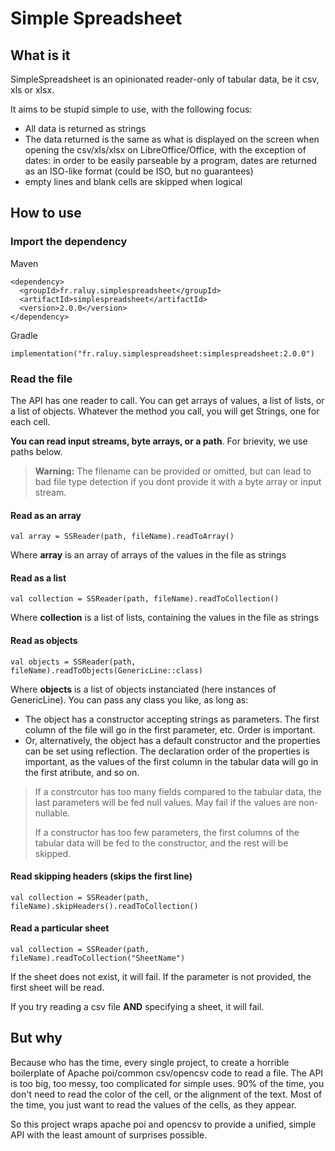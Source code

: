 # Simple Spreadsheet



## What is it

SimpleSpreadsheet is an opinionated reader-only of tabular data, be it csv, xls or xlsx. 

It aims to be stupid simple to use, with the following focus:
- All data is returned as strings
- The data returned is the same as what is displayed on the screen when opening the csv/xls/xlsx on LibreOffice/Office, with the exception of dates: in order to be easily parseable by a program, dates are returned as an ISO-like format (could be ISO, but no guarantees)
- empty lines and blank cells are skipped when logical

## How to use

### Import the dependency

Maven
```
<dependency>
  <groupId>fr.raluy.simplespreadsheet</groupId>
  <artifactId>simplespreadsheet</artifactId>
  <version>2.0.0</version>
</dependency>
```

Gradle
```
implementation("fr.raluy.simplespreadsheet:simplespreadsheet:2.0.0")
```

### Read the file

The API has one reader to call. You can get arrays of values, a list of lists, or a list of objects. Whatever the method you call, you will get Strings, one for each cell.

**You can read input streams, byte arrays, or a path**. For brievity, we use paths below. 

> **Warning:** The filename can be provided or omitted, but can lead to bad file type  detection if you dont provide it with a byte array or input stream.

#### Read as an array
```
val array = SSReader(path, fileName).readToArray()
```
Where **array** is an array of arrays of the values in the file as strings

#### Read as a list
```
val collection = SSReader(path, fileName).readToCollection()
```
Where **collection** is a list of lists, containing the values in the file as strings

#### Read as objects
```
val objects = SSReader(path, fileName).readToObjects(GenericLine::class)
```
Where **objects** is a list of objects instanciated (here instances of GenericLine). You can pass any class you like, as long as:
- The object has a constructor accepting strings as parameters. The first column of the file will go in the first parameter, etc. Order is important.
- Or, alternatively, the object has a default constructor and the properties can be set using reflection. The declaration order of the properties is important, as the values of the first column in the tabular data will go in the first atribute, and so on.

> If a constrcutor has too many fields compared to the tabular data, the last parameters will be fed null values. May fail if the values are non-nullable.
> 
> If a constructor has too few parameters, the first columns of the tabular data will be fed to the constructor, and the rest will be skipped.

#### Read skipping headers (skips the first line)
```
val collection = SSReader(path, fileName).skipHeaders().readToCollection()
```

#### Read a particular sheet
```
val collection = SSReader(path, fileName).readToCollection("SheetName")
```

If the sheet does not exist, it will fail. 
If the parameter is not provided, the first sheet will be read.

If you try reading a csv file **AND** specifying a sheet, it will fail.

## But why

Because who has the time, every single project, to create a horrible boilerplate of Apache poi/common csv/opencsv code to read a file. 
The API is too big, too messy, too complicated for simple uses. 90% of the time, you don't need to read the color of the cell, or the alignment of the text. Most of the time, you just want to read the values of the cells, as they appear.

So this project wraps apache poi and opencsv to provide a unified, simple API with the least amount of surprises possible.
